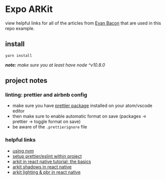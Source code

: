 # Expo ARKit

view helpful links for all of the articles from [Evan Bacon](https://github.com/evanbacon) that are used in this repo example.

## install
`yarn install`

***note:*** *make sure you at least have node ^v10.8.0*

## project notes

### linting: prettier and airbnb config
- make sure you have [prettier package](https://atom.io/packages/prettier-atom) installed on your atom/vscode editor
- then make sure to enable automatic format on save (packages → prettier → toggle format on save)
- be aware of the `.prettierignore` file

### helpful links
- [using nvm](https://davidwalsh.name/nvm)
- [setup prettier/eslint within project](https://blog.echobind.com/integrating-prettier-eslint-airbnb-style-guide-in-vscode-47f07b5d7d6a)
- [arkit in react native tutorial: the basics](https://blog.expo.io/arkit-in-react-native-tutorial-the-basics-9f839539f0b9)
- [arkit shadows in react native](https://blog.expo.io/arkit-shadows-in-react-native-f881e01a99f8)
- [arkit lighting & pbr in react native](https://blog.expo.io/arkit-lighting-pbr-in-react-native-ed28525bc90f)
